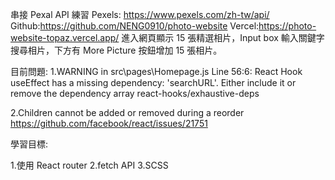 串接 Pexal API 練習
Pexels: https://www.pexels.com/zh-tw/api/
Github:https://github.com/NENG0910/photo-website
Vercel:https://photo-website-topaz.vercel.app/
進入網頁顯示 15 張精選相片，Input box 輸入關鍵字搜尋相片，下方有 More Picture 按鈕增加 15 張相片。

目前問題:
1.WARNING in src\pages\Homepage.js
Line 56:6: React Hook useEffect has a missing dependency: 'searchURL'. Either include it or remove the dependency array react-hooks/exhaustive-deps

2.Children cannot be added or removed during a reorder
https://github.com/facebook/react/issues/21751

學習目標:

1.使用 React router
2.fetch API
3.SCSS
